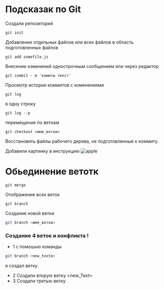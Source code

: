 # Подсказак по Git

Создали репозиторий 
```
git init
```
Добавление отдельных файлов или всех файлов в область подготовленных файлов
```
git add somefile.js
```
 Внесение изменений однострочным сообщением или через редактор
 ```
 git commit - m 'комиты текст'
 ```
  Просмотр истории коммитов с изменениями
  ```
  git log
  ```
  в одну строку 
  ```
  git log --p
  ```
  перемещение по веткам

  ```
  git checkout <имя_ветки>
  ```
  Восстановить файлы рабочего дерева, не подготовленные к коммиту.

  Добавили картинку в инструкцию
  ![apple](apple.ipg.jpg)

  # Обьединение ветотк
  ```
  git merge
  ```
  Отображение всех веток 
  ```
  git branch
  ```

  Создание новой ветки
```sh
git branch <имя_ветки>
```

  ### Создание 4 веток и конфликта !
 * 1 с помошью команды 
  ```sh
git branch <new_texte>
```
я создал ветку 
* 2 Создали вторую ветку <new_Text>
* 3 Cоздали третью ветку <Textnew>


